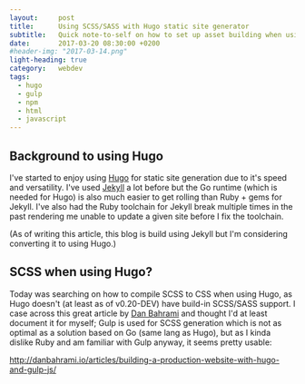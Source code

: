 ```yaml
---
layout:     post
title:      Using SCSS/SASS with Hugo static site generator
subtitle:   Quick note-to-self on how to set up asset building when using Hugo
date:       2017-03-20 08:30:00 +0200
#header-img: "2017-03-14.png"
light-heading: true
category:   webdev
tags:
  - hugo
  - gulp
  - npm
  - html
  - javascript
---
```



## Background to using Hugo

I've started to enjoy using [Hugo](https://gohugo.io) for static site generation due to it's speed and versatility. I've used [Jekyll](https://jekyllrb.com/) a lot before but the Go runtime (which is needed for Hugo) is also much easier to get rolling than Ruby + gems for Jekyll. I've also had the Ruby toolchain for Jekyll break multiple times in the past rendering me unable to update a given site before I fix the toolchain.

(As of writing this article, this blog is build using Jekyll but I'm considering converting it to using Hugo.)

## SCSS when using Hugo?

Today was searching on how to compile SCSS to CSS when using Hugo, as Hugo doesn't (at least as of v0.20-DEV) have build-in SCSS/SASS support. I case across this great article by [Dan Bahrami](https://twitter.com/dan_bahrami) and thought I'd at least document it for myself; Gulp is used for SCSS generation which is not as optimal as a solution based on Go (same lang as Hugo), but as I kinda dislike Ruby and am familiar with Gulp anyway, it seems pretty usable:

<http://danbahrami.io/articles/building-a-production-website-with-hugo-and-gulp-js/>